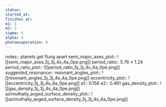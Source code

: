 ```yaml
---
status:
started_at:
finishes_at:
m1: 5
m2: 3
sigma: 4
alpha: 4
photoevaporation: 0
---
```


notes:: planets get flung apart
semi_major_axes_plot:: ![[semi_major_axes_5j_3j_4s_4a_0pe.png]]
period_ratio:: 5.76 ± 1.24
period_ratio_plot:: ![[period_ratio_5j_3j_4s_4a_0pe.png]]
suggested_resonance::
resonant_angles_plot:: ![[resonant_angles_5j_3j_4s_4a_0pe.png]]
eccentricity_plot:: ![[eccentricity_5j_3j_4s_4a_0pe.png]]
e1:: 0.156
e2:: 0.461
gas_density_plot:: ![[gas_density_5j_3j_4s_4a_0pe.png]]
azimuthally_avged_surface_density_plot:: ![[azimuthally_avged_surface_density_5j_3j_4s_4a_0pe.png]]
